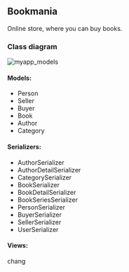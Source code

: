## Bookmania
Online store, where you can buy books.


### Class diagram
![myapp_models](https://user-images.githubusercontent.com/60798717/167092203-52a15ecd-e6fe-4755-9138-a2484320c28c.png)


#### Models: 
- Person
- Seller
- Buyer
- Book
- Author
- Category


#### Serializers:
- AuthorSerializer
- AuthorDetailSerializer
- CategorySerializer
- BookSerializer
- BookDetailSerializer
- BookSeriesSerializer
- PersonSerializer
- BuyerSerializer
- SellerSerializer
- UserSerializer
#### Views:
chang



